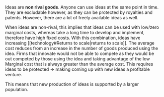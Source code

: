 Ideas are **non rival goods**. Anyone can use ideas at the same point in time. They are excludable however, as they can be protected by royalties and patents. However, there are a lot of freely available ideas as well. 

When ideas are non-rival, this implies that ideas can be used with low/zero marginal costs, whereas take a long time to develop and implement, therefore have high fixed costs. With this combination, ideas have increasing [[technology#Returns to scale|returns to scale]]. The average cost reduces from an increase in the number of goods produced using the idea. Firms that innovate would not be able to compete as they would be out competed by those using the idea and taking advantage of the low Marginal cost that is always greater than the average cost. This requires ideas to be protected -> making coming up with new ideas a profitable venture.

This means that new production of ideas is supported by a larger population. 



